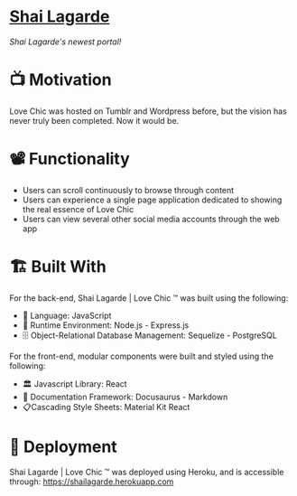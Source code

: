 # [Shai Lagarde](https://shailagarde.herokuapp.com/)

_Shai Lagarde's newest portal!_

# 📺 Motivation

Love Chic was hosted on Tumblr and Wordpress before, but the vision has never truly been completed. Now it would be.

# 📽 Functionality

- Users can scroll continuously to browse through content
- Users can experience a single page application dedicated to showing the real essence of Love Chic
- Users can view several other social media accounts through the web app

# :building_construction: Built With

For the back-end, Shai Lagarde | Love Chic :tm: was built using the following:

- :book: Language: JavaScript
- :running: Runtime Environment: Node.js - Express.js
- :file_cabinet: Object-Relational Database Management: Sequelize - PostgreSQL

For the front-end, modular components were built and styled using the following:

- :classical_building: Javascript Library: React
- :fax: Documentation Framework: Docusaurus - Markdown
- :clipboard:Cascading Style Sheets: Material Kit React

# :satellite: Deployment

Shai Lagarde | Love Chic :tm: was deployed using Heroku, and is accessible through: https://shailagarde.herokuapp.com
